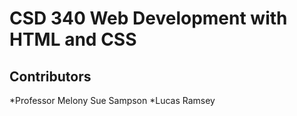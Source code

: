 # CSD 340 Web Development with HTML and CSS
## Contributors
   *Professor Melony Sue Sampson
   *Lucas Ramsey
